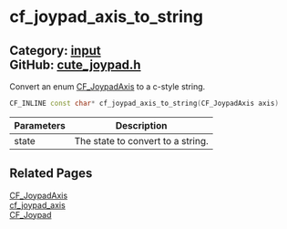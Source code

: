 [](../header.md ':include')

# cf_joypad_axis_to_string

Category: [input](/api_reference?id=input)  
GitHub: [cute_joypad.h](https://github.com/RandyGaul/cute_framework/blob/master/include/cute_joypad.h)  
---

Convert an enum [CF_JoypadAxis](/input/cf_joypadaxis.md) to a c-style string.

```cpp
CF_INLINE const char* cf_joypad_axis_to_string(CF_JoypadAxis axis)
```

Parameters | Description
--- | ---
state | The state to convert to a string.

## Related Pages

[CF_JoypadAxis](/input/cf_joypadaxis.md)  
[cf_joypad_axis](/input/cf_joypad_axis.md)  
[CF_Joypad](/input/cf_joypad.md)  
